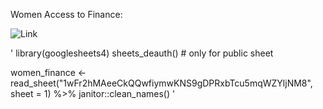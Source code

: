 Women Access to Finance:

![Link](https://docs.google.com/spreadsheets/d/1wFr2hMAeeCkQQwfiymwKNS9gDPRxbTcu5mqWZYljNM8/edit?usp=sharing)

'
library(googlesheets4)
sheets_deauth() # only for public sheet

women_finance <- read_sheet("1wFr2hMAeeCkQQwfiymwKNS9gDPRxbTcu5mqWZYljNM8", 
                         sheet = 1) %>%
  janitor::clean_names() 
'

